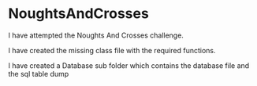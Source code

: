 # NoughtsAndCrosses

I have attempted the Noughts And Crosses challenge.

I have created the missing class file with the required functions.

I have created a Database sub folder which contains the database file and the sql table dump
